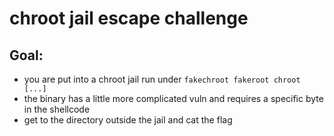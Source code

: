 # chroot jail escape challenge

## Goal:
  - you are put into a chroot jail run under `fakechroot fakeroot chroot [...]`
  - the binary has a little more complicated vuln and requires a specific byte in the shellcode
  - get to the directory outside the jail and cat the flag
